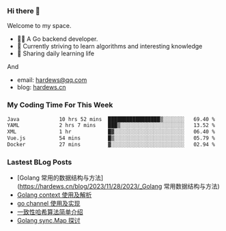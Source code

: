 ### Hi there 👋
Welcome to my space.

- 👨‍🦲 A Go backend developer. 
- 📕 Currently striving to learn algorithms and interesting knowledge
- 💪 Sharing daily learning life

And
- email: hardews@qq.com
- blog: [hardews.cn](hardews.cn)

### My Coding Time For This Week
<!--START_SECTION:waka-->

```txt
Java             10 hrs 52 mins  █████████████████▒░░░░░░░   69.40 %
YAML             2 hrs 7 mins    ███▒░░░░░░░░░░░░░░░░░░░░░   13.52 %
XML              1 hr            █▓░░░░░░░░░░░░░░░░░░░░░░░   06.40 %
Vue.js           54 mins         █▒░░░░░░░░░░░░░░░░░░░░░░░   05.79 %
Docker           27 mins         ▓░░░░░░░░░░░░░░░░░░░░░░░░   02.94 %
```

<!--END_SECTION:waka-->

### Lastest BLog Posts
<!-- BLOG-POST-LIST:START -->
- [Golang 常用的数据结构与方法](https://hardews.cn/blog/2023/11/28/2023/_Golang 常用数据结构与方法)
- [Golang context 使用及解析](https://hardews.cn/blog/golang-context)
- [go channel 使用及实现](https://hardews.cn/blog/go-channel)
- [一致性哈希算法简单介绍](https://hardews.cn/blog/consistent-hash)
- [Golang sync.Map 探讨](https://hardews.cn/blog/golang-sync-map)
<!-- BLOG-POST-LIST:END -->

<!--
**Hardews/Hardews** is a ✨ _special_ ✨ repository because its `README.md` (this file) appears on your GitHub profile.

Here are some ideas to get you started:

- 🔭 I’m currently working on ...
- 🌱 I’m currently learning ...
- 👯 I’m looking to collaborate on ...
- 🤔 I’m looking for help with ...
- 💬 Ask me about ...
- 📫 How to reach me: ...
- 😄 Pronouns: ...
- ⚡ Fun fact: ...
-->
